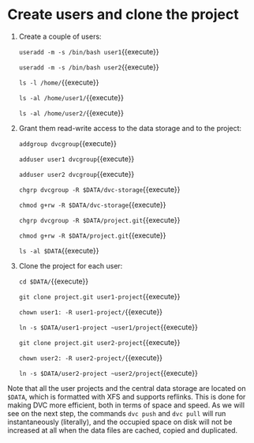 # Create users and clone the project

1. Create a couple of users:

   `useradd -m -s /bin/bash user1`{{execute}}
   
   `useradd -m -s /bin/bash user2`{{execute}}
   
   `ls -l /home/`{{execute}}
   
   `ls -al /home/user1/`{{execute}}
   
   `ls -al /home/user2/`{{execute}}

2. Grant them read-write access to the data storage and to the
   project:

   `addgroup dvcgroup`{{execute}}
   
   `adduser user1 dvcgroup`{{execute}}

   `adduser user2 dvcgroup`{{execute}}

   `chgrp dvcgroup -R $DATA/dvc-storage`{{execute}}
   
   `chmod g+rw -R $DATA/dvc-storage`{{execute}}

   `chgrp dvcgroup -R $DATA/project.git`{{execute}}

   `chmod g+rw -R $DATA/project.git`{{execute}}

   `ls -al $DATA`{{execute}}

3. Clone the project for each user:

   `cd $DATA/`{{execute}}
   
   `git clone project.git user1-project`{{execute}}
   
   `chown user1: -R user1-project/`{{execute}}
   
   `ln -s $DATA/user1-project ~user1/project`{{execute}}
   
   `git clone project.git user2-project`{{execute}}
   
   `chown user2: -R user2-project/`{{execute}}
   
   `ln -s $DATA/user2-project ~user2/project`{{execute}}

Note that all the user projects and the central data storage are
located on `$DATA`, which is formatted with XFS and supports
reflinks. This is done for making DVC more efficient, both in terms of
space and speed. As we will see on the next step, the commands `dvc push`
and `dvc pull` will run instantaneously (literally), and the
occupied space on disk will not be increased at all when the data
files are cached, copied and duplicated.
